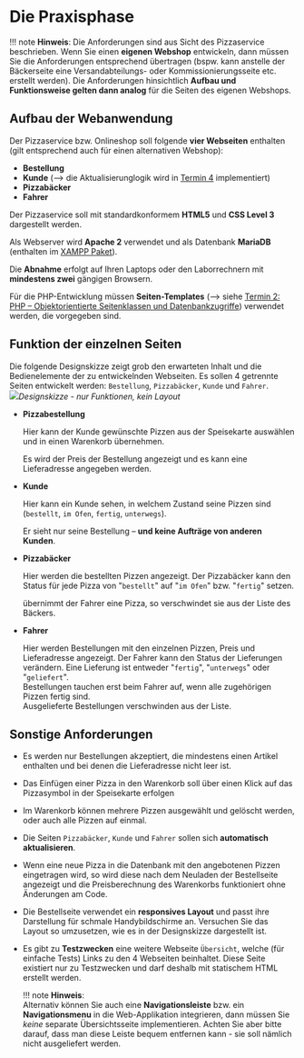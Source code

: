 # Die Praxisphase

!!! note
    **Hinweis**: Die Anforderungen sind aus Sicht des Pizzaservice beschrieben. Wenn Sie einen **eigenen Webshop** entwickeln, dann müssen Sie die Anforderungen entsprechend übertragen (bspw. kann anstelle der Bäckerseite eine Versandabteilungs- oder Kommissionierungsseite etc. erstellt werden). Die Anforderungen hinsichtlich **Aufbau und Funktionsweise gelten dann analog** für die Seiten des eigenen Webshops.

## Aufbau der Webanwendung

Der Pizzaservice bzw. Onlineshop soll folgende **vier Webseiten** enthalten (gilt entsprechend auch für einen alternativen Webshop):

- **Bestellung**
- **Kunde** (--> die Aktualisierunglogik wird in [Termin 4](termin4.md) implementiert)
- **Pizzabäcker** 
- **Fahrer** 
<!-- - TODO: PHP Controller für AJAX+JSON inkludieren 
RH: Das hat auf Anforderungsebene nichts zu suchen. Es reicht, wenn das im AJAX-Termin kommt! -->

Der Pizzaservice soll mit standardkonformem **HTML5** und **CSS Level 3** dargestellt werden.

Als Webserver wird **Apache 2** verwendet und als Datenbank **MariaDB** (enthalten im [XAMPP Paket](https://www.apachefriends.org/download.html)).

Die **Abnahme** erfolgt auf Ihren Laptops oder den Laborrechnern mit **mindestens zwei** gängigen Browsern.

Für die PHP-Entwicklung müssen **Seiten-Templates** (--> siehe [Termin 2: PHP – Objektorientierte Seitenklassen und Datenbankzugriffe](termin2.md)) verwendet werden, die vorgegeben sind.

## Funktion der einzelnen Seiten

<!-- ![](./figures/designskizze.png)*Konzeptionelle Darstellung der vier Web-Seiten des Pizzaservice bzw. Onlineshops* -->
Die folgende Designskizze zeigt grob den erwarteten Inhalt und die Bedienelemente der zu entwickelnden Webseiten. Es sollen 4 getrennte Seiten entwickelt werden: `Bestellung`, `Pizzabäcker`, `Kunde` und `Fahrer`.  
![](./figures/DesignskizzePizzaservice.png)*Designskizze - nur Funktionen, kein Layout*

- **Pizzabestellung**

    Hier kann der Kunde gewünschte Pizzen aus der Speisekarte auswählen und in einen
    Warenkorb übernehmen. 

    Es wird der Preis der Bestellung angezeigt und es kann eine Lieferadresse angegeben werden.

- **Kunde**

    Hier kann ein Kunde sehen, in welchem Zustand seine Pizzen sind (`bestellt`, `im Ofen`, `fertig`, `unterwegs`). 

    Er sieht nur seine Bestellung – **und keine Aufträge von anderen Kunden**.

- **Pizzabäcker**

    Hier werden die bestellten Pizzen angezeigt. Der Pizzabäcker kann den Status für jede Pizza von "`bestellt`" auf "`im Ofen`" bzw. "`fertig`" setzen. 
    
    übernimmt der Fahrer eine Pizza, so verschwindet sie aus der Liste des Bäckers.

- **Fahrer**

    Hier werden Bestellungen mit den einzelnen Pizzen, Preis und Lieferadresse angezeigt. Der Fahrer kann den Status der Lieferungen verändern. Eine Lieferung ist entweder "`fertig`", "`unterwegs`" oder "`geliefert`".  
    Bestellungen tauchen erst beim Fahrer auf, wenn alle zugehörigen Pizzen fertig sind.      
    Ausgelieferte Bestellungen verschwinden aus der Liste.

## Sonstige Anforderungen

- Es werden nur Bestellungen akzeptiert, die mindestens einen Artikel enthalten und bei denen die Lieferadresse nicht leer ist.

- Das Einfügen einer Pizza in den Warenkorb soll über einen Klick auf das Pizzasymbol in der Speisekarte erfolgen

- Im Warenkorb können mehrere Pizzen ausgewählt und gelöscht werden, oder auch alle Pizzen auf einmal.

- Die Seiten `Pizzabäcker`, `Kunde` und `Fahrer` sollen sich **automatisch aktualisieren**.  

- Wenn eine neue Pizza in die Datenbank mit den angebotenen Pizzen eingetragen wird, so wird diese nach dem Neuladen der Bestellseite angezeigt und die Preisberechnung des Warenkorbs funktioniert ohne Änderungen am Code.
  
- Die Bestellseite verwendet ein **responsives Layout** und passt ihre Darstellung für schmale Handybildschirme an. Versuchen Sie das Layout so umzusetzen, wie es in der Designskizze dargestellt ist. 

- Es gibt zu **Testzwecken** eine weitere Webseite `Übersicht`, welche (für einfache Tests) Links zu den 4 Webseiten beinhaltet. Diese Seite existiert nur zu Testzwecken und darf deshalb mit statischem HTML erstellt werden.

    !!! note
        **Hinweis**:  
        Alternativ können Sie auch eine **Navigationsleiste** bzw. ein **Navigationsmenu** in die Web-Applikation integrieren, dann müssen Sie *keine* separate Übersichtsseite implementieren. Achten Sie aber bitte darauf, dass man diese Leiste bequem entfernen kann - sie soll nämlich nicht ausgeliefert werden.





